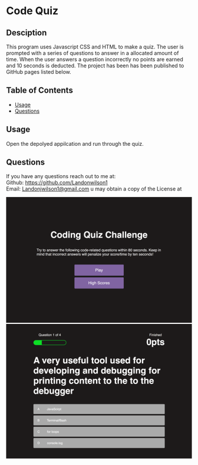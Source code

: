 # Code Quiz

  ## Desciption 
  This program uses Javascript CSS and HTML to make a quiz.
  The user is prompted with a series of questions to answer in a allocated amount of time. When the user answers a question incorrectly no points are earned and 10   seconds is deducted.
  The project has been has been published to GitHub pages listed below.

  ## Table of Contents
  - [Usage](#usage)
  - [Questions](#questions)

  ## Usage 
  Open the depolyed appilcation and run through the quiz. 

  ## Questions 
  If you have any questions reach out to me at: </br>
  Github: https://github.com/Landonwilson1 </br>
  Email: Landonjwilson1@gmail.com
u may obtain a copy of the License at

![Screenshots of Quiz](screenshot-quiz.png)
![Screenshots of Quiz](screenshot-quiz1.png)


